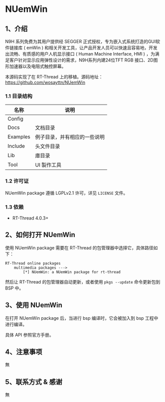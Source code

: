 # NUemWin

## 1、介绍

N9H 系列免费为其用户提供经 SEGGER 正式授权，专为嵌入式系统打造的GUI软件链接库 ( emWin ) 和相关开发工具，让产品开发人员可以快速且容易地，开发出流畅、有质感的用户人机显示接口 ( Human Machine Interface, HMI ) ，为满足客户针对显示应用弹性设计的需求，N9H系列内建24位TFT RGB 接口、2D图形加速器以及电阻式触控屏幕。

本源码实现了在 RT-Thread 上的移植。源码地址： <https://github.com/wosayttn/NUemWin>

### 1.1 目录结构

| 名称 | 说明 |
| ---- | ---- |
| Config | |
| Docs  | 文档目录 |
| Examples | 例子目录，并有相应的一些说明 |
| Include  | 头文件目录 |
| Lib  | 庫目录 |
| Tool  | UI 製作工具 |

### 1.2 许可证

NUemWin package 遵循 LGPLv2.1 许可，详见 `LICENSE` 文件。

### 1.3 依赖

- RT-Thread 4.0.3+


## 2、如何打开 NUemWin

使用 NUemWin package 需要在 RT-Thread 的包管理器中选择它，具体路径如下：

```
RT-Thread online packages
    multimedia packages --->
        [*] NUemWin: a NUemWin package for rt-thread
```

然后让 RT-Thread 的包管理器自动更新，或者使用 `pkgs --update` 命令更新包到 BSP 中。

## 3、使用 NUemWin

在打开 NUemWin package 后，当进行 bsp 编译时，它会被加入到 bsp 工程中进行编译。

具体 API 参照官方手册。

## 4、注意事项

無

## 5、联系方式 & 感谢

無
